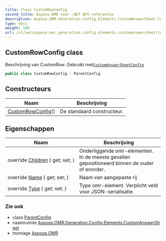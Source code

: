 ```yaml
---
title: Class CustomRowConfig
second_title: Aspose.OMR voor .NET API-referentie
description: Aspose.OMR.Generation.Config.Elements.CustomAnswerSheet.CustomRowConfig klas. Beschrijving van CustomRow. Gebruikt metCustomAnswerSheetConfig
type: docs
weight: 160
url: /nl/net/aspose.omr.generation.config.elements.customanswersheet/customrowconfig/
---
```

## CustomRowConfig class

Beschrijving van CustomRow. Gebruikt met[`CustomAnswerSheetConfig`](../customanswersheetconfig/)

```csharp
public class CustomRowConfig : ParentConfig
```

## Constructeurs

| Naam | Beschrijving |
| --- | --- |
| [CustomRowConfig](customrowconfig/)() | De standaard constructeur. |

## Eigenschappen

| Naam | Beschrijving |
| --- | --- |
| override [Children](../../aspose.omr.generation.config.elements.customanswersheet/customrowconfig/children/) { get; set; } | Onderliggende omr-elementen. In de meeste gevallen gepositioneerd binnen de ouder of eronder. |
| override [Name](../../aspose.omr.generation.config.elements.customanswersheet/customrowconfig/name/) { get; set; } | Naam van aangepaste rij |
| override [Type](../../aspose.omr.generation.config.elements.customanswersheet/customrowconfig/type/) { get; set; } | Type omr-element. Verplicht veld voor JSON-serialisatie. |

### Zie ook

* class [ParentConfig](../../aspose.omr.generation.config/parentconfig/)
* naamruimte [Aspose.OMR.Generation.Config.Elements.CustomAnswerSheet](../../aspose.omr.generation.config.elements.customanswersheet/)
* montage [Aspose.OMR](../../)


